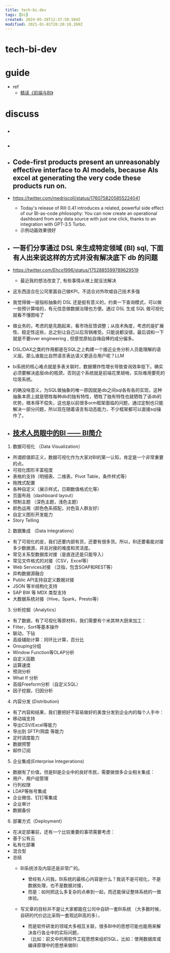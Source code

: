 ```yaml
---
title: tech-bi-dev
tags: [bi]
created: 2024-05-28T12:37:59.504Z
modified: 2021-01-01T20:20:18.269Z
---
```


# tech-bi-dev

# guide

- ref
  - [精读《前端与BI》](https://zhuanlan.zhihu.com/p/82665657)
# discuss
- ## 

- ## 

- ## Code-first products present an unreasonably effective interface to AI models, because AIs excel at generating the very code these products run on.
- https://twitter.com/medriscoll/status/1760758205855224041
  - Today's release of Rill 0.41 introduces a related, powerful side effect of our BI-as-code philosophy:  You can now create an operational dashboard from any data source with just one click, thanks to an integration with GPT-3.5 Turbo.
  - 示例动画效果很好

- ## 一哥们分享通过 DSL 来生成特定领域 (BI) sql, 下面有人出来说这样的方式并没有解决底下 db 的问题
- https://twitter.com/Ehco1996/status/1752885599789629519
  - 最近我的想法改变了, 有些事情从根上就没法解决

- 这东西适合在公司里面自己做KPI，不适合对外吹嘘自己技术多强
- 我觉得做一层指标抽象的 DSL 还是挺有意义的，约束一下查询模式，可以做一些预计算啥的，有元信息做数据治理也方便。通过 DSL 生成 SQL 做可视化就看不懂图啥了

- 做业务的，考虑的是先跑起来，看市场反馈调整；从技术角度，考虑的是扩展性、稳定性这些，总之别让自己以后背锅难受。只能说都没错，最后调和一下就是不要over engineering , 但感觉原帖自嗨自捧的成分偏多。

- DSL/DAX之类的作用都是在SQL之上构建一个接近业务分析人员能理解的语义层。那么谁能比自然语言表达语义更适合用户呢？LLM

- bi系统的核心难点就是多表关联时，数据爆炸性增长导致查询效率低下。确实必须要解决底层db的瓶颈，否则这个系统就是前端花里胡哨，实际难用要死的垃圾系统。

- 的确没啥意义，为SQL做抽象的唯一原因就是db之间sql各有各的实现，这种抽象本质上就是牺牲每种db的独有特性，牺牲了独有特性也就牺牲了该db的优势，根本得不偿失，这也是以前很多orm框架面临的问题，通过定制也只能解决一部分问题，所以现在随着语言有动态能力，不少框架都可以直接sql操作了。

- ## [技术人员眼中的BI —— BI简介](https://zhuanlan.zhihu.com/p/234727408)
1. 数据可视化 （Data Visualization）
  - 所谓颜值即正义，数据可视化作为大家对BI的第一认知，肯定是一个非常重要的点。
  - 可视化图形丰富程度
  - 表格的支持（明细表、二维表，Pivot Table，条件样式等）
  - 拖拽式配置
  - 各种自定义（展示样式，日期数值格式化等）
  - 页面布局（dashboard layout）
  - 预制主题 （深色主题，浅色主题）
  - 颜色运用（颜色色系搭配，对色盲人群友好）
  - 自定义图形开发能力
  - Story Telling
2. 数据集成 （Data Integrations）
  - 有了可视化的皮，我们还要内部有货，还要有很多货。所以，BI还要看能对接多少数据源，并且对接的难度和灵活度。
  - 常见关系型数据库对接（是直连还是只能导入）
  - 常见文件格式的对接（CSV，Excel等）
  - Web Services对接 （泛指，包含SOAP和REST等）
  - 异构数据源融合
  - Public API支持自定义数据对接
  - JSON 等半结构化支持
  - SAP BW 等 MDX 类型支持
  - 大数据系统对接（Hive，Spark，Presto等）
3. 分析挖掘（Analytics）
  - 有了数据，有了可视化等原材料，我们需要有个米其林大厨来加工：
  - Filter，Sort等基本操作
  - 联动，下钻
  - 高级辅助计算：同环比计算，百分比
  - Grouping分组
  - Window Function等OLAP分析
  - 自定义函数
  - 运算速度
  - 预测分析
  - What If 分析
  - 高级Freeform分析（自定义SQL）
  - 因子挖掘，归因分析
4. 内容分发 (Distribution)
  - 有了内容和结果，我们要把好不容易做好的美食分发到企业内的每个人手中：
  - 移动端支持
  - 导出CSV/Excel等能力
  - 导出到 SFTP/网盘 等能力
  - 定时调度能力
  - 数据预警
  - 邮件订阅
5. 企业集成(Enterprise Integerations)
  - 数据有了价值，但是BI是企业中的良好市民，需要做很多企业相关集成：
  - 用户、用户组管理
  - 行列权限
  - LDAP等账号集成
  - 企业微信、钉钉等集成
  - 企业审计
  - 数据备份
6. 部署方式（Deployment）
  - 在决定部署前，还有一个比较重要的事项需要考虑：
  - 基于公有云
  - 私有化部署
  - 混合型
- 总结
  - BI系统涉及内容还是非常广的。

    - 曾经有人问我，BI系统的最核心内容是什么？我说不是可视化，不是数据处理，也不是数据对接，
    - 而是：如何把这么多复杂的点串到一起，而还能保证整体系统的一致体验。

  - 写文章的目标并不是让大家都能在公司中自研一套BI系统 （大多数时候，自研的代价远比采购一套观远BI高的多），

    - 而是软件研发的领域大多相互关联，很多BI中的思想可能也能用来解决各行各业中的实际问题，
    - （比如：前文中的用软件工程思想来组织SQL，比如：使用数据库或编译原理中的思想来做BI）
